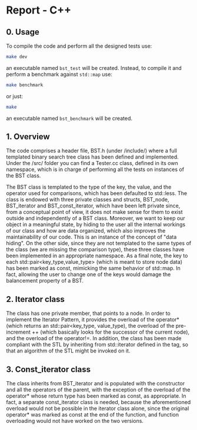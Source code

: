 # Report - C++

## 0. Usage
To compile the code and perform all the designed tests use:
```bash
make dev
```
an executable named `bst_test` will be created.
Instead, to compile it and perform a benchmark against `std::map` use:
```bash
make benchmark
```
or just:
```bash
make
```
an executable named `bst_benchmark` will be created.

## 1. Overview
The code comprises a header file, BST.h (under /include/) where a full templated binary search tree class has been defined and implemented. Under the /src/ folder you can find a Tester.cc class, defined in its own namespace, which is in charge of performing all the tests on instances of the BST class.

The BST class is templated to the type of the key, the value, and the operator used for comparisons, which has been defaulted to std::less. The class is endowed with three private classes and structs, BST_node, BST_iterator and BST_const_iterator, which have been left private since, from a conceptual point of view, it does not make sense for them to exist outside and independently of a BST class. Moreover, we want to keep our object in a meaningful state, by hiding to the user all the internal workings of our class and how are data organized, which also improves the maintainability of our code. This is an instance of the concept of "data hiding". On the other side, since they are not templated to the same types of the class (we are missing the comparison type), these three classes have been implemented in an appropriate namespace. As a final note, the key to each std::pair<key_type,value_type> (which is meant to store node data) has been marked as const, mimicking the same behavior of std::map. In fact, allowing the user to change one of the keys would damage the balancement property of a BST.

## 2. Iterator class
The class has one private member, that points to a node. In order to implement the Iterator Pattern, it provides the overload of the operator* (which returns an std::pair<key_type, value_type), the overload of the pre-increment ++ (which basically looks for the successor of the current node), and the overload of the operator!=. In addition, the class has been made compliant with the STL by inheriting from std::iterator defined in the <iterator> tag, so that an algorithm of the STL might be invoked on it.

## 3. Const_iterator class
The class inherits from BST_iterator and is populated with the constructor and all the operators of the parent, with the exception of the overload of the operator* whose return type has been marked as const, as appropriate. In fact, a separate const_iterator class is needed, because the aforementioned overload would not be possible in the iterator class alone, since the original operator* was marked as const at the end of the function, and function overloading would not have worked on the two versions.
